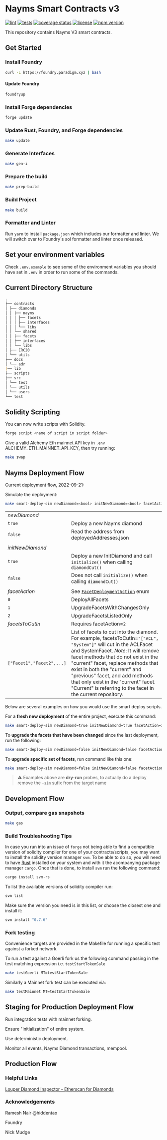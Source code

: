 # Nayms Smart Contracts v3

[![lint](https://github.com/nayms/contracts-v3/actions/workflows/lint.yml/badge.svg)](https://github.com/nayms/contracts-v3/actions/workflows/lint.yml) [![tests](https://github.com/nayms/contracts-v3/actions/workflows/tests.yml/badge.svg)](https://github.com/nayms/contracts-v3/actions/workflows/tests.yml) [![coverage status](https://coveralls.io/repos/github/nayms/contracts-v3/badge.svg?branch=main)](https://coveralls.io/github/nayms/contracts-v3?branch=main) [![license](https://img.shields.io/github/license/nayms/contracts-v3.svg)](https://github.com/nayms/contracts-v3/blob/main/LICENSE)
[![npm version](https://img.shields.io/npm/v/@nayms/contracts/latest.svg)](https://www.npmjs.com/package/@nayms/contracts/v/latest)

This repository contains Nayms V3 smart contracts.

## Get Started

### Install Foundry

```zsh
curl -L https://foundry.paradigm.xyz | bash
```

#### Update Foundry

```zsh
foundryup
```

### Install Forge dependencies

```zsh
forge update
```

### Update Rust, Foundry, and Forge dependencies

```zsh
make update
```

### Generate Interfaces

```zsh
make gen-i
```

### Prepare the build

```zsh
make prep-build
```

### Build Project

```zsh
make build
```

### Formatter and Linter

Run `yarn` to install `package.json` which includes our formatter and linter. We will switch over to Foundry's sol formatter and linter once released.

## Set your environment variables

Check `.env.example` to see some of the environment variables you should have set in `.env` in order to run some of the commands.

## Current Directory Structure

```md
.
├── contracts
│ ├── diamonds
│ │ ├── nayms
│ │ │ ├── facets
│ │ │ ├── interfaces
│ │ │ └── libs
│ │ └── shared
│ │ ├── facets
│ │ ├── interfaces
│ │ └── libs
│ ├── ERC20
│ └── utils
├── docs
│ └── adr
|── lib
├── scripts
├── src
│ └── test
│ └── utils
│ └── users
└── test
```

## Solidity Scripting

You can now write scripts with Solidity.

```zsh
forge script <name of script in script folder>
```

Give a valid Alchemy Eth mainnet API key in `.env` ALCHEMY_ETH_MAINNET_API_KEY, then try running:

```zsh
make swap
```

## Nayms Deployment Flow

Current deployment flow, 2022-09-21:

Simulate the deployment:

```zsh
make smart-deploy-sim newDiamond=<bool> initNewDiamond=<bool> facetAction=<enum> facetsToCutIn=<string[]>
```

|                           |                                                                                                                                                                                                                                                                                                                                                                                                                 |
| ------------------------- | --------------------------------------------------------------------------------------------------------------------------------------------------------------------------------------------------------------------------------------------------------------------------------------------------------------------------------------------------------------------------------------------------------------- |
| _newDiamond_              |                                                                                                                                                                                                                                                                                                                                                                                                                 |
| `true`                    | Deploy a new Nayms diamond                                                                                                                                                                                                                                                                                                                                                                                      |
| `false`                   | Read the address from deployedAddresses.json                                                                                                                                                                                                                                                                                                                                                                    |
|                           |                                                                                                                                                                                                                                                                                                                                                                                                                 |
| _initNewDiamond_          |                                                                                                                                                                                                                                                                                                                                                                                                                 |
| `true`                    | Deploy a new InitDiamond and call `initialize()` when calling `diamondCut()`                                                                                                                                                                                                                                                                                                                                    |
| `false`                   | Does not call `initialize()` when calling `diamondCut()`                                                                                                                                                                                                                                                                                                                                                        |
|                           |                                                                                                                                                                                                                                                                                                                                                                                                                 |
| _facetAction_             | See [`FacetDeploymentAction`](https://github.com/nayms/contracts-v3/tree/main/script/utils/DeploymentHelpers.sol) enum                                                                                                                                                                                                                                                                                          |
| `0`                       | DeployAllFacets                                                                                                                                                                                                                                                                                                                                                                                                 |
| `1`                       | UpgradeFacetsWithChangesOnly                                                                                                                                                                                                                                                                                                                                                                                    |
| `2`                       | UpgradeFacetsListedOnly                                                                                                                                                                                                                                                                                                                                                                                         |
| _facetsToCutIn_           | Requires facetAction=`2`                                                                                                                                                                                                                                                                                                                                                                                        |
| `["Facet1","Facet2",...]` | List of facets to cut into the diamond. For example, facetsToCutIn=`"["ACL", "System"]"` will cut in the ACLFacet and SystemFacet. _Note_: It will remove facet methods that do not exist in the "current" facet, replace methods that exist in both the "current" and "previous" facet, and add methods that only exist in the "current" facet. "Current" is referring to the facet in the current repository. |

Below are several examples on how you would use the smart deploy scripts.

For a __fresh new deployment__ of the entire project, execute this command:

```zsh
make smart-deploy-sim newDiamond=true initNewDiamond=true facetAction=1 facetsToCutIn="[]"
```

To __upgrade the facets that have been changed__ since the last deployment, run the following:

```zsh
make smart-deploy-sim newDiamond=false initNewDiamond=false facetAction=1 facetsToCutIn="[]"
```

To __upgrade specific set of facets__, run command like this one:

```zsh
make smart-deploy-sim newDiamond=false initNewDiamond=false facetAction=2 facetsToCutIn="["Market","Entity"]"
```
> :warning: Examples above are __dry-run__ probes, to actually do a deploy remove the `-sim` sufix from the target name

## Development Flow

### Output, compare gas snapshots

```zsh
make gas
```

### Build Troubleshooting Tips

In case you run into an issue of `forge` not being able to find a compatible version of solidity compiler for one of your contracts/scripts, you may want to install the solidity version manager `svm`. To be able to do so, you will need to have [Rust](https://www.rust-lang.org/tools/install) installed on your system and with it the acompanying package manager `cargo`. Once that is done, to install `svm` run the following command:

```zsh
cargo install svm-rs
```

To list the available versions of solidity compiler run:

```zsh
svm list
```

Make sure the version you need is in this list, or choose the closest one and install it:

```zsh
svm install "0.7.6"
```

### Fork testing

Convenience targets are provided in the Makefile for running a specific test against a forked network.

To run a test against a Goerli fork us the following command passing in the test matching expression i.e. `testStartTokenSale`

```zsh
make testGoerli MT=testStartTokenSale
```

Similarly a Mainnet fork test can be executed via:

```zsh
make testMainnet MT=testStartTokenSale
```

## Staging for Production Deployment Flow

Run integration tests with mainnet forking.

Ensure "initialization" of entire system.

Use deterministic deployment.

Monitor all events, Nayms Diamond transactions, mempool.

## Production Flow

### Helpful Links

[Louper Diamond Inspector - Etherscan for Diamonds](https://louper.dev/)

### Acknowledgements

Ramesh Nair @hiddentao

Foundry

Nick Mudge
